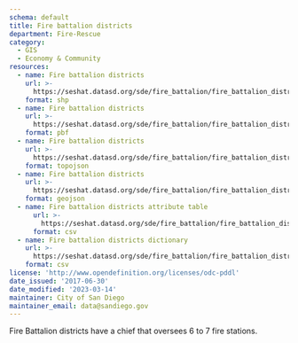 ```yaml
---
schema: default
title: Fire battalion districts
department: Fire-Rescue
category:
  - GIS
  - Economy & Community
resources:
  - name: Fire battalion districts
    url: >-
      https://seshat.datasd.org/sde/fire_battalion/fire_battalion_districts_datasd.zip
    format: shp
  - name: Fire battalion districts
    url: >-
      https://seshat.datasd.org/sde/fire_battalion/fire_battalion_districts_datasd.pbf
    format: pbf
  - name: Fire battalion districts
    url: >-
      https://seshat.datasd.org/sde/fire_battalion/fire_battalion_districts_datasd.topo.json
    format: topojson
  - name: Fire battalion districts
    url: >-
      https://seshat.datasd.org/sde/fire_battalion/fire_battalion_districts_datasd.geojson
    format: geojson
  - name: Fire battalion districts attribute table
      url: >-
        https://seshat.datasd.org/sde/fire_battalion/fire_battalion_districts_datasd.csv
      format: csv
  - name: Fire battalion districts dictionary
    url: >-
      https://seshat.datasd.org/sde/fire_battalion/fire_battalion_districts_dictionary_datasd.csv
    format: csv
license: 'http://www.opendefinition.org/licenses/odc-pddl'
date_issued: '2017-06-30'
date_modified: '2023-03-14'
maintainer: City of San Diego
maintainer_email: data@sandiego.gov
---
```

Fire Battalion districts have a chief that oversees 6 to 7 fire stations.
<!--more-->

